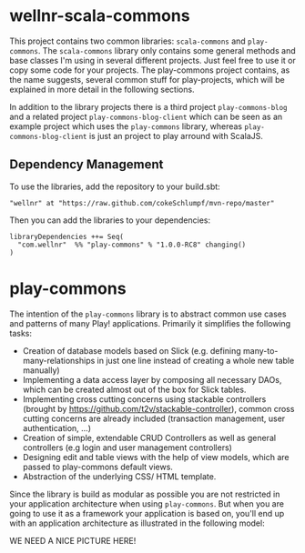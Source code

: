 wellnr-scala-commons
====================

This project contains two common libraries: `scala-commons` and `play-commons`. The `scala-commons` library only contains some general methods and base classes I'm using in several different projects. Just feel free to use it or copy some code for your projects. The play-commons project contains, as the name suggests, several common stuff for play-projects, which will be explained in more detail in the following sections.

In addition to the library projects there is a third project `play-commons-blog` and a related project `play-commons-blog-client` which can be seen as an example project which uses the `play-commons` library, whereas `play-commons-blog-client` is just an project to play arround with ScalaJS.

Dependency Management
---------------------

To use the libraries, add the repository to your build.sbt:

```
"wellnr" at "https://raw.github.com/cokeSchlumpf/mvn-repo/master"
```

Then you can add the libraries to your dependencies:

```
libraryDependencies ++= Seq(
  "com.wellnr" 	%% "play-commons" % "1.0.0-RC8" changing()
)
```

play-commons
============

The intention of the `play-commons` library is to abstract common use cases and patterns of many Play! applications. Primarily it simplifies the following tasks:

* Creation of database models based on Slick (e.g. defining many-to-many-relationships in just one line instead of creating a whole new table manually)
* Implementing a data access layer by composing all necessary DAOs, which can be created almost out of the box for Slick tables.
* Implementing cross cutting concerns using stackable controllers (brought by https://github.com/t2v/stackable-controller), common cross cutting concerns are already included (transaction management, user authentication, ...)
* Creation of simple, extendable CRUD Controllers as well as general controllers (e.g login and user management controllers)
* Designing edit and table views with the help of view models, which are passed to play-commons default views.
* Abstraction of the underlying CSS/ HTML template.

Since the library is build as modular as possible you are not restricted in your application architecture when using `play-commons`. But when you are going to use it as a framework your application is based on, you'll end up with an application architecture as illustrated in the following model:

WE NEED A NICE PICTURE HERE!


